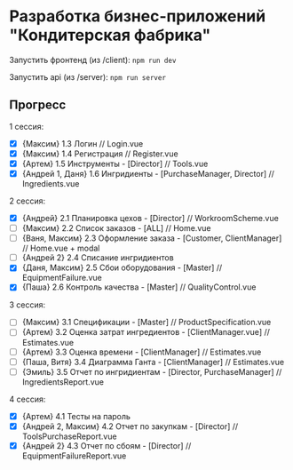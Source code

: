 # Разработка бизнес-приложений "Кондитерская фабрика"

Запустить фронтенд (из /client): `npm run dev`

Запустить api (из /server): `npm run server`

## Прогресс

1 сессия:

- [x] {Максим} 1.3 Логин // Login.vue
- [x] {Максим} 1.4 Регистрация // Register.vue
- [x] {Артем} 1.5 Инструменты - [Director] // Tools.vue
- [x] {Андрей 1, Даня} 1.6 Ингридиенты - [PurchaseManager, Director] // Ingredients.vue

2 сессия:

- [x] {Андрей} 2.1 Планировка цехов - [Director] // WorkroomScheme.vue
- [ ] {Максим} 2.2 Список заказов - [ALL] // Home.vue
- [ ] {Ваня, Максим} 2.3 Оформление заказа - [Customer, ClientManager] // Home.vue + modal
- [ ] {Андрей 2} 2.4 Списание ингридиентов
- [x] {Даня, Максим} 2.5 Сбои оборудования - [Master] // EquipmentFailure.vue
- [x] {Паша} 2.6 Контроль качества - [Master] // QualityControl.vue

3 сессия:

- [ ] {Максим} 3.1 Спецификации - [Master] // ProductSpecification.vue
- [ ] {Артем} 3.2 Оценка затрат ингредиентов - [ClientManager.vue] // Estimates.vue
- [ ] {Артем} 3.3 Оценка времени - [ClientManager] // Estimates.vue
- [ ] {Паша, Витя} 3.4 Диаграмма Ганта - [ClientManager] // Estimates.vue
- [ ] {Эмиль} 3.5 Отчет по ингридиентам - [Director, PurchaseManager] // IngredientsReport.vue

4 сессия:

- [x] {Артем} 4.1 Тесты на пароль
- [x] {Андрей 2, Максим} 4.2 Отчет по закупкам - [Director] // ToolsPurchaseReport.vue
- [x] {Андрей 2} 4.3 Отчет по сбоям - [Director] // EquipmentFailureReport.vue
